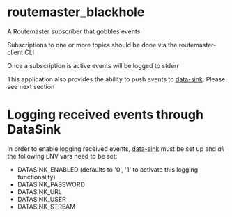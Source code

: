 routemaster_blackhole
=====================

A Routemaster subscriber that gobbles events

Subscriptions to one or more topics should be done via the routemaster-client CLI

Once a subscription is active events will be logged to stderr

This application also provides the ability to push events to [data-sink](https://github.com/deliveroo/data-sink). Please
see next section

# Logging received events through DataSink

In order to enable logging received events, [data-sink](https://github.com/deliveroo/data-sink) must be set up
and *all* the following ENV vars need to be set:

- DATASINK_ENABLED (defaults to '0', '1' to activate this logging functionality)
- DATASINK_PASSWORD 
- DATASINK_URL
- DATASINK_USER
- DATASINK_STREAM
